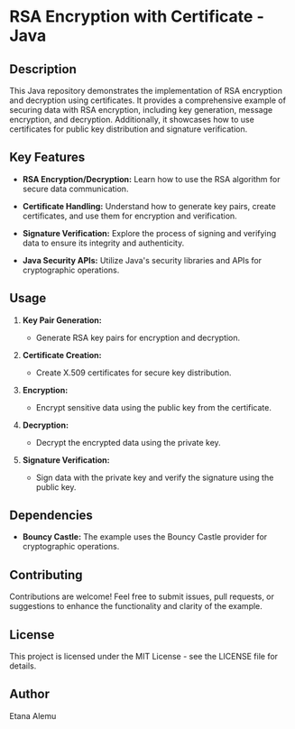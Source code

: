 # RSA Encryption with Certificate - Java

## Description

This Java repository demonstrates the implementation of RSA encryption and decryption using certificates. It provides a comprehensive example of securing data with RSA encryption, including key generation, message encryption, and decryption. Additionally, it showcases how to use certificates for public key distribution and signature verification.

## Key Features

- **RSA Encryption/Decryption:** Learn how to use the RSA algorithm for secure data communication.

- **Certificate Handling:** Understand how to generate key pairs, create certificates, and use them for encryption and verification.

- **Signature Verification:** Explore the process of signing and verifying data to ensure its integrity and authenticity.

- **Java Security APIs:** Utilize Java's security libraries and APIs for cryptographic operations.

## Usage

1. **Key Pair Generation:**
    - Generate RSA key pairs for encryption and decryption.

2. **Certificate Creation:**
    - Create X.509 certificates for secure key distribution.

3. **Encryption:**
    - Encrypt sensitive data using the public key from the certificate.

4. **Decryption:**
    - Decrypt the encrypted data using the private key.

5. **Signature Verification:**
    - Sign data with the private key and verify the signature using the public key.

## Dependencies

- **Bouncy Castle:** The example uses the Bouncy Castle provider for cryptographic operations.

## Contributing
Contributions are welcome! Feel free to submit issues, pull requests, or suggestions to enhance the functionality and clarity of the example.

## License
This project is licensed under the MIT License - see the LICENSE file for details.

## Author
Etana Alemu